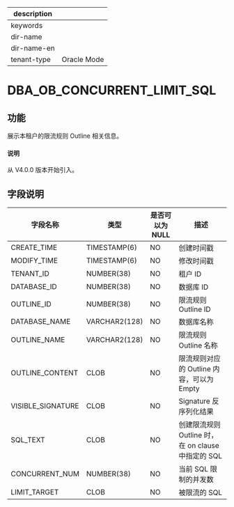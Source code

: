 |description||
|---|---|
|keywords||
|dir-name||
|dir-name-en||
|tenant-type|Oracle Mode|

# DBA_OB_CONCURRENT_LIMIT_SQL

## 功能

展示本租户的限流规则 Outline 相关信息。

<main id="notice" type='explain'>
  <h4>说明</h4>
  <p>从 V4.0.0 版本开始引入。</p>
</main>

## 字段说明

| 字段名称 | 类型 | 是否可以为 NULL | 描述 |
| --- | --- | --- | --- |
| CREATE_TIME | TIMESTAMP(6) | NO | 创建时间戳 |
| MODIFY_TIME | TIMESTAMP(6) | NO | 修改时间戳 |
| TENANT_ID | NUMBER(38) | NO | 租户 ID |
| DATABASE_ID | NUMBER(38) | NO | 数据库 ID |
| OUTLINE_ID | NUMBER(38) | NO | 限流规则 Outline ID |
| DATABASE_NAME | VARCHAR2(128) | NO | 数据库名称 |
| OUTLINE_NAME | VARCHAR2(128) | NO | 限流规则 Outline 名称 |
| OUTLINE_CONTENT | CLOB | NO | 限流规则对应的 Outline 内容，可以为 Empty |
| VISIBLE_SIGNATURE | CLOB | NO | Signature 反序列化结果 |
| SQL_TEXT | CLOB | NO | 创建限流规则 Outline 时，在 on clause 中指定的 SQL |
| CONCURRENT_NUM | NUMBER(38) | NO | 当前 SQL 限制的并发数 |
| LIMIT_TARGET | CLOB | NO | 被限流的 SQL |
